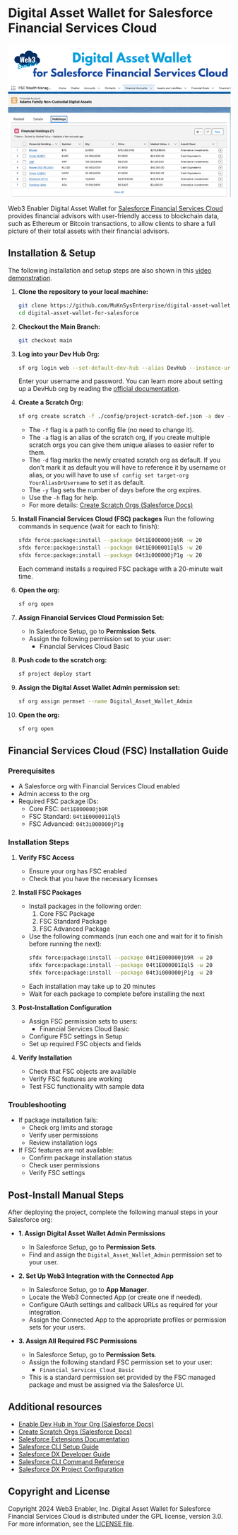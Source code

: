 # Digital Asset Wallet for Salesforce Financial Services Cloud

![](documentation-and-images/digital-asset-wallet-for-salesforce-financial-services-cloud-thumbnail.png)

Web3 Enabler Digital Asset Wallet for [Salesforce 
Financial Services Cloud](https://www.salesforce.com/financial-services/cloud) provides financial advisors with user-friendly access to blockchain data, such as Ethereum or Bitcoin transactions, to allow clients to share a full picture of their total assets with their financial advisors.

## Installation & Setup

The following installation and setup steps are also shown in this [video demonstration](https://youtu.be/khIhLIKqMVM).

1. **Clone the repository to your local machine:**
   ```sh
   git clone https://github.com/MuKnSysEnterprise/digital-asset-wallet-for-salesforce.git
   cd digital-asset-wallet-for-salesforce
   ```

2. **Checkout the Main Branch:**
   ```sh
   git checkout main
   ```

3. **Log into your Dev Hub Org:**
   ```sh
   sf org login web --set-default-dev-hub --alias DevHub --instance-url https://login.salesforce.com
   ```
   Enter your username and password. You can learn more about setting up a DevHub org by reading the [official documentation](https://developer.salesforce.com/docs/atlas.en-us.sfdx_dev.meta/sfdx_dev/sfdx_setup_enable_devhub.htm).

4. **Create a Scratch Org:**
   ```sh
   sf org create scratch -f ./config/project-scratch-def.json -a dev -d -y 30
   ```
   - The `-f` flag is a path to config file (no need to change it).
   - The `-a` flag is an alias of the scratch org, if you create multiple scratch orgs you can give them unique aliases to easier refer to them.
   - The `-d` flag marks the newly created scratch org as default. If you don't mark it as default you will have to reference it by username or alias, or you will have to use `sf config set target-org YourAliasOrUsername` to set it as default.
   - The `-y` flag sets the number of days before the org expires.
   - Use the `-h` flag for help.
   - For more details: [Create Scratch Orgs (Salesforce Docs)](https://developer.salesforce.com/docs/atlas.en-us.sfdx_dev.meta/sfdx_dev/sfdx_dev_scratch_orgs_create.htm)

5. **Install Financial Services Cloud (FSC) packages**
   Run the following commands in sequence (wait for each to finish):
   ```sh
   sfdx force:package:install --package 04t1E000000jb9R -w 20
   sfdx force:package:install --package 04t1E000001Iql5 -w 20
   sfdx force:package:install --package 04t3i000000jP1g -w 20
   ```
   Each command installs a required FSC package with a 20-minute wait time.

6. **Open the org:**
   ```sh
   sf org open
   ```

7. **Assign Financial Services Cloud Permission Set:**
   - In Salesforce Setup, go to **Permission Sets**.
   - Assign the following permission set to your user:
     - Financial Services Cloud Basic

8. **Push code to the scratch org:**
   ```sh
   sf project deploy start
   ```

9. **Assign the Digital Asset Wallet Admin permission set:**
   ```sh
   sf org assign permset --name Digital_Asset_Wallet_Admin
   ```

10. **Open the org:**
    ```sh
    sf org open
    ```

## Financial Services Cloud (FSC) Installation Guide

### Prerequisites
- A Salesforce org with Financial Services Cloud enabled
- Admin access to the org
- Required FSC package IDs:
  - Core FSC: `04t1E000000jb9R`
  - FSC Standard: `04t1E000001Iql5`
  - FSC Advanced: `04t3i000000jP1g`

### Installation Steps
1. **Verify FSC Access**
   - Ensure your org has FSC enabled
   - Check that you have the necessary licenses

2. **Install FSC Packages**
   - Install packages in the following order:
     1. Core FSC Package
     2. FSC Standard Package
     3. FSC Advanced Package
   - Use the following commands (run each one and wait for it to finish before running the next):
     ```bash
     sfdx force:package:install --package 04t1E000000jb9R -w 20
     sfdx force:package:install --package 04t1E000001Iql5 -w 20
     sfdx force:package:install --package 04t3i000000jP1g -w 20
     ```
   - Each installation may take up to 20 minutes
   - Wait for each package to complete before installing the next

3. **Post-Installation Configuration**
   - Assign FSC permission sets to users:
     - Financial Services Cloud Basic
   - Configure FSC settings in Setup
   - Set up required FSC objects and fields

4. **Verify Installation**
   - Check that FSC objects are available
   - Verify FSC features are working
   - Test FSC functionality with sample data

### Troubleshooting
- If package installation fails:
  - Check org limits and storage
  - Verify user permissions
  - Review installation logs
- If FSC features are not available:
  - Confirm package installation status
  - Check user permissions
  - Verify FSC settings

## Post-Install Manual Steps

After deploying the project, complete the following manual steps in your Salesforce org:

- **1. Assign Digital Asset Wallet Admin Permissions**
    - In Salesforce Setup, go to **Permission Sets**.
    - Find and assign the `Digital_Asset_Wallet_Admin` permission set to your user.

- **2. Set Up Web3 Integration with the Connected App**
    - In Salesforce Setup, go to **App Manager**.
    - Locate the Web3 Connected App (or create one if needed).
    - Configure OAuth settings and callback URLs as required for your integration.
    - Assign the Connected App to the appropriate profiles or permission sets for your users.

- **3. Assign All Required FSC Permissions**
    - In Salesforce Setup, go to **Permission Sets**.
    - Assign the following standard FSC permission set to your user:
        - `Financial_Services_Cloud_Basic`
    - This is a standard permission set provided by the FSC managed package and must be assigned via the Salesforce UI.

## Additional resources

-   [Enable Dev Hub in Your Org (Salesforce Docs)](https://developer.salesforce.com/docs/atlas.en-us.sfdx_dev.meta/sfdx_dev/sfdx_setup_enable_devhub.htm)
-   [Create Scratch Orgs (Salesforce Docs)](https://developer.salesforce.com/docs/atlas.en-us.sfdx_dev.meta/sfdx_dev/sfdx_dev_scratch_orgs_create.htm)
-   [Salesforce Extensions Documentation](https://developer.salesforce.com/tools/vscode/)
-   [Salesforce CLI Setup Guide](https://developer.salesforce.com/docs/atlas.en-us.sfdx_setup.meta/sfdx_setup/sfdx_setup_intro.htm)
-   [Salesforce DX Developer Guide](https://developer.salesforce.com/docs/atlas.en-us.sfdx_dev.meta/sfdx_dev/sfdx_dev_intro.htm)
-   [Salesforce CLI Command Reference](https://developer.salesforce.com/docs/atlas.en-us.sfdx_cli_reference.meta/sfdx_cli_reference/cli_reference.htm)
-   [Salesforce DX Project Configuration](https://developer.salesforce.com/docs/atlas.en-us.sfdx_dev.meta/sfdx_dev/sfdx_dev_ws_config.htm)


## Copyright and License

Copyright 2024 Web3 Enabler, Inc. Digital Asset Wallet for Salesforce Financial Services Cloud is distributed under the GPL license, version 3.0. For more information, see the [LICENSE file](LICENSE).
